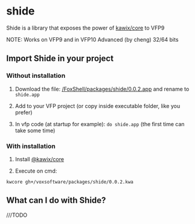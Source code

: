 # shide
Shide is a library that exposes the power of [kawix/core](https://github.com/kodhework/kawix) to VFP9

NOTE: Works on VFP9 and in VFP10 Advanced (by cheng) 32/64 bits


## Import Shide in your project 

### Without installation

1. Download the file: [/FoxShell/packages/shide/0.0.2.app](https://raw.githubusercontent.com/FoxShell/packages/master/shide/0.0.2.app) and rename to ```shide.app``` 

2. Add to your VFP project (or copy inside executable folder, like you prefer)

3. In vfp code (at startup for example): ```do shide.app``` (the first time can take some time)


### With installation


1. Install [@kawix/core](https://github.com/kodhework/kawix/blob/master/core/INSTALL.md)

2. Execute on cmd: 

```
kwcore gh+/voxsoftware/packages/shide/0.0.2.kwa
```

## What can I do with Shide?

///TODO
